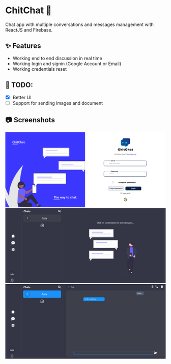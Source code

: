 # ChitChat 💬

Chat app with multiple conversations and messages management with ReactJS and Firebase.

## ✨ Features
- Working end to end discussion in real time
- Working login and signin (Google Account or Email)
- Working credentials reset

## 📝 TODO:
- [X] Better UI
- [ ] Support for sending images and document

## 📷 Screenshots

![login](./screenshots/login.png)
![main](./screenshots/main.png)
![message](./screenshots/message.png)

